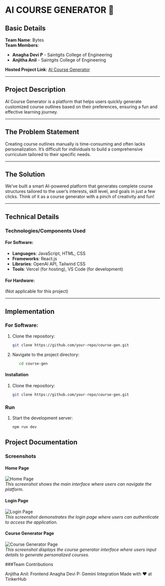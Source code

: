 # AI COURSE GENERATOR 🎯

## Basic Details
**Team Name**: Bytes  
**Team Members**:  
- **Anagha Devi P** - Saintgits College of Engineering  
- **Anjitha Anil** - Saintgits College of Engineering  

**Hosted Project Link**: [AI Course Generator](https://course-gen-nine.vercel.app/)

---

## Project Description
AI Course Generator is a platform that helps users quickly generate customized course outlines based on their preferences, ensuring a fun and effective learning journey.

---

## The Problem Statement
Creating course outlines manually is time-consuming and often lacks personalization. It’s difficult for individuals to build a comprehensive curriculum tailored to their specific needs.

---

## The Solution
We’ve built a smart AI-powered platform that generates complete course structures tailored to the user’s interests, skill level, and goals in just a few clicks. Think of it as a course generator with a pinch of creativity and fun!

---

## Technical Details

### Technologies/Components Used

#### For Software:
- **Languages**: JavaScript, HTML, CSS  
- **Frameworks**: React.js  
- **Libraries**: OpenAI API, Tailwind CSS  
- **Tools**: Vercel (for hosting), VS Code (for development)

#### For Hardware:
(Not applicable for this project)

---

## Implementation

### For Software: 
1. Clone the repository:
   ```bash
   git clone https://github.com/your-repo/course-gen.git
2. Navigate to the project directory:
   ```bash
      cd course-gen

#### Installation
1. Clone the repository:
   ```bash
   git clone https://github.com/your-repo/course-gen.git

### Run
1. Start the development server:
    ```bash
    npm run dev

## Project Documentation

### Screenshots

#### **Home Page**
![Home Page](./home.png)  
*This screenshot shows the main interface where users can navigate the platform.*

#### **Login Page**
![Login Page](./Login.png)  
*This screenshot demonstrates the login page where users can authenticate to access the application.*

#### **Course Generator Page**
![Course Generator Page](./Course_Generator_page.png)  
*This screenshot displays the course generator interface where users input details to generate personalized courses.*


###Team Contributions

   Anjitha Anil: Frontend
   Anagha Devi P: Gemini Integration
   Made with ❤️ at TinkerHub








